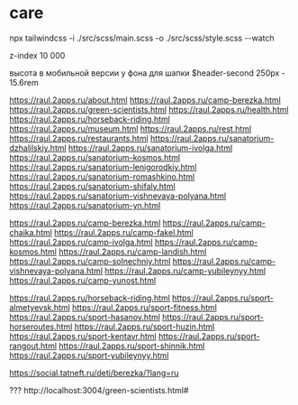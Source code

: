 # care

npx tailwindcss -i ./src/scss/main.scss -o ./src/scss/style.scss --watch

z-index
10 000

высота в мобильной версии у фона для шапки $header-second 250px - 15.6rem

https://raul.2apps.ru/about.html
https://raul.2apps.ru/camp-berezka.html
https://raul.2apps.ru/green-scientists.html
https://raul.2apps.ru/health.html
https://raul.2apps.ru/horseback-riding.html
https://raul.2apps.ru/museum.html
https://raul.2apps.ru/rest.html
https://raul.2apps.ru/restaurants.html
https://raul.2apps.ru/sanatorium-dzhalilskiy.html
https://raul.2apps.ru/sanatorium-ivolga.html
https://raul.2apps.ru/sanatorium-kosmos.html
https://raul.2apps.ru/sanatorium-lenigorodkiy.html
https://raul.2apps.ru/sanatorium-romashkino.html
https://raul.2apps.ru/sanatorium-shifaly.html
https://raul.2apps.ru/sanatorium-vishnevaya-polyana.html
https://raul.2apps.ru/sanatorium-yn.html

https://raul.2apps.ru/camp-berezka.html
https://raul.2apps.ru/camp-chaika.html
https://raul.2apps.ru/camp-fakel.html
https://raul.2apps.ru/camp-ivolga.html
https://raul.2apps.ru/camp-kosmos.html
https://raul.2apps.ru/camp-landish.html
https://raul.2apps.ru/camp-solnechniy.html
https://raul.2apps.ru/camp-vishnevaya-polyana.html
https://raul.2apps.ru/camp-yubileynyy.html
https://raul.2apps.ru/camp-yunost.html

https://raul.2apps.ru/horseback-riding.html
https://raul.2apps.ru/sport-almetyevsk.html
https://raul.2apps.ru/sport-fitness.html
https://raul.2apps.ru/sport-hasanov.html
https://raul.2apps.ru/sport-horseroutes.html
https://raul.2apps.ru/sport-huzin.html
https://raul.2apps.ru/sport-kentavr.html
https://raul.2apps.ru/sport-rangout.html
https://raul.2apps.ru/sport-shinnik.html
https://raul.2apps.ru/sport-yubileynyy.html

https://social.tatneft.ru/deti/berezka/?lang=ru

??? http://localhost:3004/green-scientists.html#
